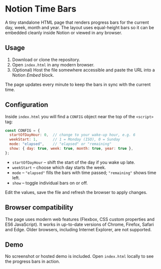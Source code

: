 # Notion Time Bars

A tiny standalone HTML page that renders progress bars for the current day, week, month and year. The layout uses equal-height bars so it can be embedded cleanly inside Notion or viewed in any browser.

## Usage

1. Download or clone the repository.
2. Open `index.html` in any modern browser.
3. (Optional) Host the file somewhere accessible and paste the URL into a Notion *Embed* block.

The page updates every minute to keep the bars in sync with the current time.

## Configuration

Inside `index.html` you will find a `CONFIG` object near the top of the `<script>` tag:

```js
const CONFIG = {
  startOfDayHour: 0,  // change to your wake-up hour, e.g. 6
  weekStart: 1,       // 1 = Monday (ISO), 0 = Sunday
  mode: "elapsed",    // "elapsed" or "remaining"
  show: { day: true, week: true, month: true, year: true },
};
```

- `startOfDayHour` – shift the start of the day if you wake up late.
- `weekStart` – choose which day starts the week.
- `mode` – `"elapsed"` fills the bars with time passed; `"remaining"` shows time left.
- `show` – toggle individual bars on or off.

Edit the values, save the file and refresh the browser to apply changes.

## Browser compatibility

The page uses modern web features (Flexbox, CSS custom properties and ES6 JavaScript). It works in up-to-date versions of Chrome, Firefox, Safari and Edge. Older browsers, including Internet Explorer, are not supported.

## Demo

No screenshot or hosted demo is included. Open `index.html` locally to see the progress bars in action.

